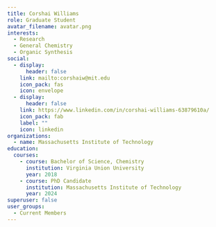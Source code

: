 ```yaml
---
title: Corshai Williams
role: Graduate Student
avatar_filename: avatar.png
interests:
  - Research
  - General Chemistry
  - Organic Synthesis
social:
  - display:
      header: false
    link: mailto:corshaiw@mit.edu
    icon_pack: fas
    icon: envelope
  - display:
      header: false
    link: https://www.linkedin.com/in/corshai-williams-63879610a/
    icon_pack: fab
    label: ""
    icon: linkedin
organizations:
  - name: Massachusetts Institute of Technology
education:
  courses:
    - course: Bachelor of Science, Chemistry
      institution: Virginia Union University
      year: 2018
    - course: PhD Candidate
      institution: Massachusetts Institute of Technology
      year: 2024
superuser: false
user_groups:
  - Current Members
---
```

